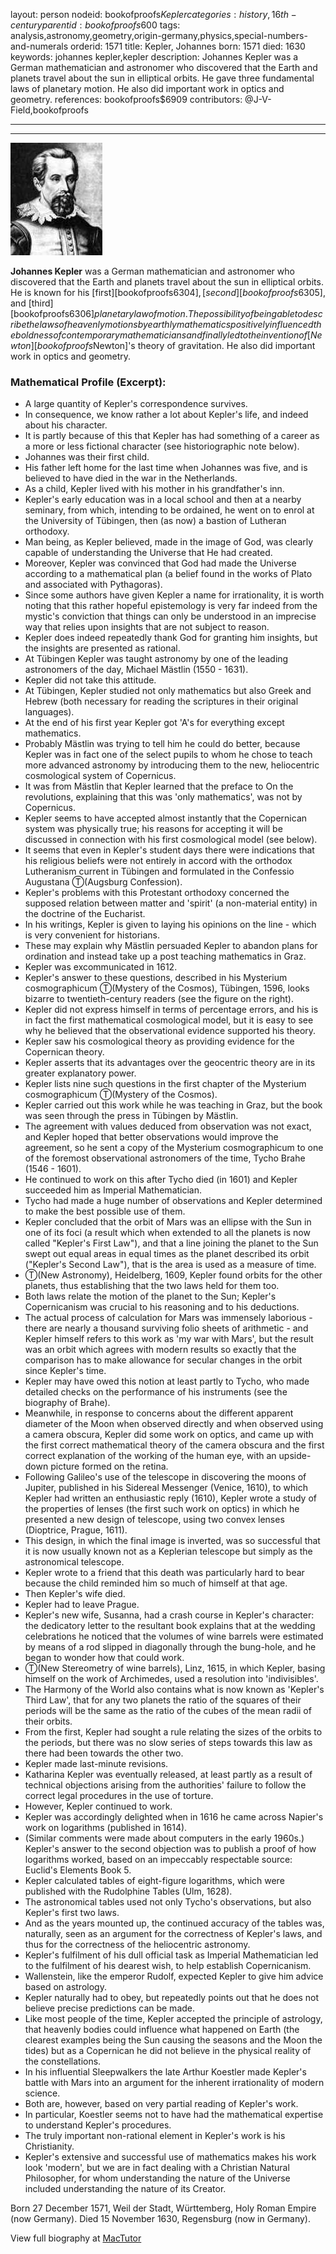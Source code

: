 layout: person
nodeid: bookofproofs$Kepler
categories: history,16th-century
parentid: bookofproofs$600
tags: analysis,astronomy,geometry,origin-germany,physics,special-numbers-and-numerals
orderid: 1571
title: Kepler, Johannes
born: 1571
died: 1630
keywords: johannes kepler,kepler
description: Johannes Kepler was a German mathematician and astronomer who discovered that the Earth and planets travel about the sun in elliptical orbits. He gave three fundamental laws of planetary motion. He also did important work in optics and geometry.
references: bookofproofs$6909
contributors: @J-V-Field,bookofproofs

---



---

![Kepler.jpg](https://github.com/bookofproofs/bookofproofs.github.io/blob/main/_sources/_assets/images/portraits/Kepler.jpg?raw=true)

**Johannes Kepler** was a German mathematician and astronomer who discovered that 
the Earth and planets travel about the sun in elliptical orbits. 
He is known for his [first][bookofproofs$6304], [second][bookofproofs$6305], and [third][bookofproofs$6306] planetary law of motion. 
The possibility of being able to describe the laws of heavenly motions by earthly mathematics positively influenced the boldness of contemporary mathematicians and finally led to the invention of [Newton][bookofproofs$Newton]'s theory of gravitation.
He also did important work in optics and geometry.

### Mathematical Profile (Excerpt):
* A large quantity of Kepler's correspondence survives.
* In consequence, we know rather a lot about Kepler's life, and indeed about his character.
* It is partly because of this that Kepler has had something of a career as a more or less fictional character (see historiographic note below).
* Johannes was their first child.
* His father left home for the last time when Johannes was five, and is believed to have died in the war in the Netherlands.
* As a child, Kepler lived with his mother in his grandfather's inn.
* Kepler's early education was in a local school and then at a nearby seminary, from which, intending to be ordained, he went on to enrol at the University of Tübingen, then (as now) a bastion of Lutheran orthodoxy.
* Man being, as Kepler believed, made in the image of God, was clearly capable of understanding the Universe that He had created.
* Moreover, Kepler was convinced that God had made the Universe according to a mathematical plan (a belief found in the works of Plato and associated with Pythagoras).
* Since some authors have given Kepler a name for irrationality, it is worth noting that this rather hopeful epistemology is very far indeed from the mystic's conviction that things can only be understood in an imprecise way that relies upon insights that are not subject to reason.
* Kepler does indeed repeatedly thank God for granting him insights, but the insights are presented as rational.
* At Tübingen Kepler was taught astronomy by one of the leading astronomers of the day, Michael Mästlin (1550 - 1631).
* Kepler did not take this attitude.
* At Tübingen, Kepler studied not only mathematics but also Greek and Hebrew (both necessary for reading the scriptures in their original languages).
* At the end of his first year Kepler got 'A's for everything except mathematics.
* Probably Mästlin was trying to tell him he could do better, because Kepler was in fact one of the select pupils to whom he chose to teach more advanced astronomy by introducing them to the new, heliocentric cosmological system of Copernicus.
* It was from Mästlin that Kepler learned that the preface to On the revolutions, explaining that this was 'only mathematics', was not by Copernicus.
* Kepler seems to have accepted almost instantly that the Copernican system was physically true; his reasons for accepting it will be discussed in connection with his first cosmological model (see below).
* It seems that even in Kepler's student days there were indications that his religious beliefs were not entirely in accord with the orthodox Lutheranism current in Tübingen and formulated in the Confessio Augustana Ⓣ(Augsburg Confession).
* Kepler's problems with this Protestant orthodoxy concerned the supposed relation between matter and 'spirit' (a non-material entity) in the doctrine of the Eucharist.
* In his writings, Kepler is given to laying his opinions on the line - which is very convenient for historians.
* These may explain why Mästlin persuaded Kepler to abandon plans for ordination and instead take up a post teaching mathematics in Graz.
* Kepler was excommunicated in 1612.
* Kepler's answer to these questions, described in his Mysterium cosmographicum Ⓣ(Mystery of the Cosmos), Tübingen, 1596, looks bizarre to twentieth-century readers (see the figure on the right).
* Kepler did not express himself in terms of percentage errors, and his is in fact the first mathematical cosmological model, but it is easy to see why he believed that the observational evidence supported his theory.
* Kepler saw his cosmological theory as providing evidence for the Copernican theory.
* Kepler asserts that its advantages over the geocentric theory are in its greater explanatory power.
* Kepler lists nine such questions in the first chapter of the Mysterium cosmographicum Ⓣ(Mystery of the Cosmos).
* Kepler carried out this work while he was teaching in Graz, but the book was seen through the press in Tübingen by Mästlin.
* The agreement with values deduced from observation was not exact, and Kepler hoped that better observations would improve the agreement, so he sent a copy of the Mysterium cosmographicum to one of the foremost observational astronomers of the time, Tycho Brahe (1546 - 1601).
* He continued to work on this after Tycho died (in 1601) and Kepler succeeded him as Imperial Mathematician.
* Tycho had made a huge number of observations and Kepler determined to make the best possible use of them.
* Kepler concluded that the orbit of Mars was an ellipse with the Sun in one of its foci (a result which when extended to all the planets is now called "Kepler's First Law"), and that a line joining the planet to the Sun swept out equal areas in equal times as the planet described its orbit ("Kepler's Second Law"), that is the area is used as a measure of time.
* Ⓣ(New Astronomy), Heidelberg, 1609, Kepler found orbits for the other planets, thus establishing that the two laws held for them too.
* Both laws relate the motion of the planet to the Sun; Kepler's Copernicanism was crucial to his reasoning and to his deductions.
* The actual process of calculation for Mars was immensely laborious - there are nearly a thousand surviving folio sheets of arithmetic - and Kepler himself refers to this work as 'my war with Mars', but the result was an orbit which agrees with modern results so exactly that the comparison has to make allowance for secular changes in the orbit since Kepler's time.
* Kepler may have owed this notion at least partly to Tycho, who made detailed checks on the performance of his instruments (see the biography of Brahe).
* Meanwhile, in response to concerns about the different apparent diameter of the Moon when observed directly and when observed using a camera obscura, Kepler did some work on optics, and came up with the first correct mathematical theory of the camera obscura and the first correct explanation of the working of the human eye, with an upside-down picture formed on the retina.
* Following Galileo's use of the telescope in discovering the moons of Jupiter, published in his Sidereal Messenger (Venice, 1610), to which Kepler had written an enthusiastic reply (1610), Kepler wrote a study of the properties of lenses (the first such work on optics) in which he presented a new design of telescope, using two convex lenses (Dioptrice, Prague, 1611).
* This design, in which the final image is inverted, was so successful that it is now usually known not as a Keplerian telescope but simply as the astronomical telescope.
* Kepler wrote to a friend that this death was particularly hard to bear because the child reminded him so much of himself at that age.
* Then Kepler's wife died.
* Kepler had to leave Prague.
* Kepler's new wife, Susanna, had a crash course in Kepler's character: the dedicatory letter to the resultant book explains that at the wedding celebrations he noticed that the volumes of wine barrels were estimated by means of a rod slipped in diagonally through the bung-hole, and he began to wonder how that could work.
* Ⓣ(New Stereometry of wine barrels), Linz, 1615, in which Kepler, basing himself on the work of Archimedes, used a resolution into 'indivisibles'.
* The Harmony of the World also contains what is now known as 'Kepler's Third Law', that for any two planets the ratio of the squares of their periods will be the same as the ratio of the cubes of the mean radii of their orbits.
* From the first, Kepler had sought a rule relating the sizes of the orbits to the periods, but there was no slow series of steps towards this law as there had been towards the other two.
* Kepler made last-minute revisions.
* Katharina Kepler was eventually released, at least partly as a result of technical objections arising from the authorities' failure to follow the correct legal procedures in the use of torture.
* However, Kepler continued to work.
* Kepler was accordingly delighted when in 1616 he came across Napier's work on logarithms (published in 1614).
* (Similar comments were made about computers in the early 1960s.) Kepler's answer to the second objection was to publish a proof of how logarithms worked, based on an impeccably respectable source: Euclid's Elements Book 5.
* Kepler calculated tables of eight-figure logarithms, which were published with the Rudolphine Tables (Ulm, 1628).
* The astronomical tables used not only Tycho's observations, but also Kepler's first two laws.
* And as the years mounted up, the continued accuracy of the tables was, naturally, seen as an argument for the correctness of Kepler's laws, and thus for the correctness of the heliocentric astronomy.
* Kepler's fulfilment of his dull official task as Imperial Mathematician led to the fulfilment of his dearest wish, to help establish Copernicanism.
* Wallenstein, like the emperor Rudolf, expected Kepler to give him advice based on astrology.
* Kepler naturally had to obey, but repeatedly points out that he does not believe precise predictions can be made.
* Like most people of the time, Kepler accepted the principle of astrology, that heavenly bodies could influence what happened on Earth (the clearest examples being the Sun causing the seasons and the Moon the tides) but as a Copernican he did not believe in the physical reality of the constellations.
* In his influential Sleepwalkers the late Arthur Koestler made Kepler's battle with Mars into an argument for the inherent irrationality of modern science.
* Both are, however, based on very partial reading of Kepler's work.
* In particular, Koestler seems not to have had the mathematical expertise to understand Kepler's procedures.
* The truly important non-rational element in Kepler's work is his Christianity.
* Kepler's extensive and successful use of mathematics makes his work look 'modern', but we are in fact dealing with a Christian Natural Philosopher, for whom understanding the nature of the Universe included understanding the nature of its Creator.

Born 27 December 1571, Weil der Stadt, Württemberg, Holy Roman Empire (now Germany). Died 15 November 1630, Regensburg (now in Germany).

View full biography at [MacTutor](https://mathshistory.st-andrews.ac.uk/Biographies/Kepler/)
